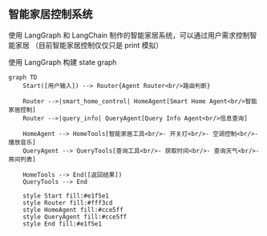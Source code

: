 ## 智能家居控制系统

使用 LangGraph 和 LangChain 制作的智能家居系统，可以通过用户需求控制智能家居 （目前智能家居控制仅仅只是 print 模拟）

使用 LangGraph 构建 state graph

```mermaid
graph TD
    Start([用户输入]) --> Router{Agent Router<br/>路由判断}
    
    Router -->|smart_home_control| HomeAgent[Smart Home Agent<br/>智能家居控制]
    Router -->|query_info| QueryAgent[Query Info Agent<br/>信息查询]
    
    HomeAgent --> HomeTools[智能家居工具<br/>- 开关灯<br/>- 空调控制<br/>- 播放音乐]
    QueryAgent --> QueryTools[查询工具<br/>- 获取时间<br/>- 查询天气<br/>- 房间列表]
    
    HomeTools --> End([返回结果])
    QueryTools --> End
    
    style Start fill:#e1f5e1
    style Router fill:#fff3cd
    style HomeAgent fill:#cce5ff
    style QueryAgent fill:#cce5ff
    style End fill:#e1f5e1
```